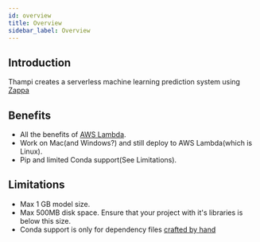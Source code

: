 ```yaml
---
id: overview
title: Overview
sidebar_label: Overview
---
```


## Introduction
Thampi creates a serverless machine learning prediction system using [Zappa](https://github.com/Miserlou/Zappa) 

## Benefits
* All the benefits of [AWS Lambda](https://aws.amazon.com/lambda/).
* Work on Mac(and Windows?) and still deploy to AWS Lambda(which is Linux).
* Pip and limited Conda support(See Limitations).

## Limitations
* Max 1 GB model size.
* Max 500MB disk space. Ensure that your project with it's libraries is below this size. 
* Conda support is only for dependency files [crafted by hand](https://conda.io/docs/user-guide/tasks/manage-environments.html#create-env-file-manually)